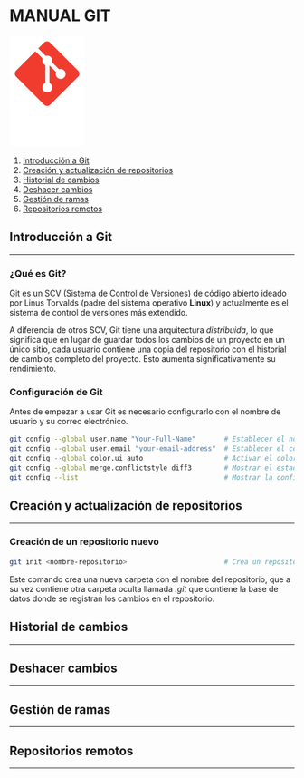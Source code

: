 # MANUAL GIT
![Git](Fotos/Manual_Git/Git_logo.png)

1. [Introducción a Git](#introducción-a-git)
2. [Creación y actualización de repositorios](#creación-y-actualización-de-repositorios)
3. [Historial de cambios](#historial-de-cambios)
4. [Deshacer cambios](#deshacer-cambios)
5. [Gestión de ramas](#gestión-de-ramas)
6. [Repositorios remotos](#repositorios-remotos)

## Introducción a Git
---
### ¿Qué es Git?
[Git](https://git-scm.com/) es un SCV (Sistema de Control de Versiones) de código abierto ideado por Linus Torvalds (padre del sistema operativo **Linux**) y actualmente es el sistema de control de versiones más extendido.

A diferencia de otros SCV, Git tiene una arquitectura *distribuida*, lo que significa que en lugar de guardar todos los cambios de un proyecto en un único sitio, cada usuario contiene una copia del repositorio con el historial de cambios completo del proyecto. Esto aumenta significativamente su rendimiento.

### Configuración de Git
Antes de empezar a usar Git es necesario configurarlo con el nombre de usuario y su correo electrónico.
~~~~ bash
git config --global user.name "Your-Full-Name"       # Establecer el nombre de usuario
git config --global user.email "your-email-address"  # Establecer el correo del usuario
git config --global color.ui auto                    # Activar el coloreado de la salida
git config --global merge.conflictstyle diff3        # Mostrar el estado original en los conflictos
git config --list                                    # Mostrar la configuración
~~~~

## Creación y actualización de repositorios
---
### Creación de un repositorio nuevo
~~~~ bash
git init <nombre-repositorio>                        # Crea un repositorio nuevo con el nombre <nombre-repositorio>
~~~~
Este comando crea una nueva carpeta con el nombre del repositorio, que a su vez contiene otra carpeta oculta llamada *.git* que contiene la base de datos donde se registran los cambios en el repositorio.

### 


## Historial de cambios
---

## Deshacer cambios
---

## Gestión de ramas
---

## Repositorios remotos
---
